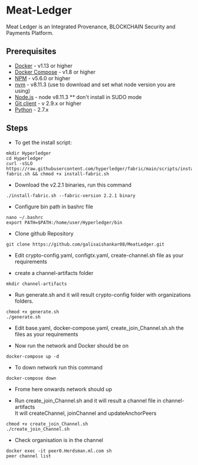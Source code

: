 # Meat-Ledger
Meat Ledger is an Integrated Provenance, BLOCKCHAIN Security and Payments Platform.

## Prerequisites

* [Docker](https://www.docker.com/products) - v1.13 or higher
* [Docker Compose](https://docs.docker.com/compose/overview/) - v1.8 or higher
* [NPM](https://www.npmjs.com/get-npm) - v5.6.0 or higher
* [nvm](https://github.com/creationix/nvm/blob/master/README.md) - v8.11.3 (use to download and set what node version you are using)
* [Node.js](https://nodejs.org/en/download/) - node v8.11.3 ** don't install in SUDO mode
* [Git client](https://git-scm.com/downloads) - v 2.9.x or higher
* [Python](https://www.python.org/downloads/) - 2.7.x

## Steps
* To get the install script:
```
mkdir Hyperledger
cd Hyperledger
curl -sSLO https://raw.githubusercontent.com/hyperledger/fabric/main/scripts/install-fabric.sh && chmod +x install-fabric.sh
```

* Download the v2.2.1 binaries, run this command
```
./install-fabric.sh --fabric-version 2.2.1 binary
```

* Configure bin path in bashrc file
```
nano ~/.bashrc
export PATH=$PATH:/home/user/Hyperledger/bin
```

* Clone github Repository
```
git clone https://github.com/galisaishankar08/MeatLedger.git
```

* Edit crypto-config.yaml, configtx.yaml, create-channel.sh file as your requirements

* create a channel-artifacts folder
```
mkdir channel-artifacts
```

* Run generate.sh and it will result crypto-config folder with organizations folders.
```
chmod +x generate.sh
./generate.sh
```

* Edit base.yaml, docker-compose.yaml, create_join_Channel.sh.sh the files as your requirements

* Now run the network and Docker should be on
```
docker-compose up -d
```

* To down network run this command
```
docker-compose down
```
* Frome here onwards network should up 

* Run create_join_Channel.sh and it will result a channel file in channel-artifacts <br>
It will createChannel, joinChannel and updateAnchorPeers
```
chmod +x create_join_Channel.sh
./create_join_Channel.sh
```

* Check organisation is in the channel
```
docker exec -it peer0.Herdsman.ml.com sh
peer channel list
```
